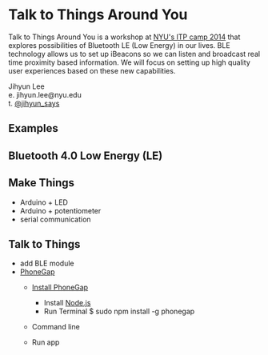 Talk to Things Around You
=========================

<p>Talk to Things Around You is a workshop at <a href="http://itp.nyu.edu/camp2014/" target="_blank">NYU's ITP camp 2014</a> that explores possibilities of Bluetooth LE (Low Energy) in our lives. BLE technology allows us to set up iBeacons so we can listen and broadcast real time proximity based information. We will focus on setting up high quality user experiences based on these new capabilities.</p>
<p>Jihyun Lee<br/>
e. jihyun.lee@nyu.edu<br/>
t. <a href="http://twitter.com/jihyun_says" target="_blank">@jihyun_says</a><br/></p>


Examples
--------

Bluetooth 4.0 Low Energy (LE)
--------


Make Things
-----------
- Arduino + LED
- Arduino + potentiometer
- serial communication

Talk to Things
--------------
- add BLE module
- <a href="http://phonegap.com/" target="_blank">PhoneGap</a>
  - <a href="http://phonegap.com/install/" target="_blank">Install PhoneGap</a>
    - Install <a href="http://nodejs.org/" target="_blank">Node.js</a>
    - Run Terminal
    $ sudo npm install -g phonegap

  - Command line
  - Run app
